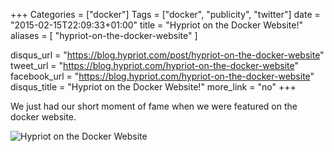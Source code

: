 +++
Categories = ["docker"]
Tags = ["docker", "publicity", "twitter"]
date = "2015-02-15T22:09:33+01:00"
title = "Hypriot on the Docker Website!"
aliases = [ "hypriot-on-the-docker-website" ]

disqus_url = "https://blog.hypriot.com/post/hypriot-on-the-docker-website"
tweet_url = "https://blog.hypriot.com/hypriot-on-the-docker-website"
facebook_url = "https://blog.hypriot.com/hypriot-on-the-docker-website"
disqus_title = "Hypriot on the Docker Website!"
more_link = "no"
+++

We just had our short moment of fame when we were featured on the docker website.

![Hypriot on the Docker Website](https://assets.hypriot.com/gallery/hypriot-on-the-docker-website/docker_community.jpg)
<!--more-->
